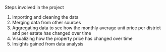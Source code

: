 Steps involved in the project 
1) Importing and cleaning the data
2) Merging data from other sources
3) Aggregating data to see how the monthly average unit price per district and per estate has changed over time
4) Visualizing how the property price has changed over time
5) Insights gained from data analysis
